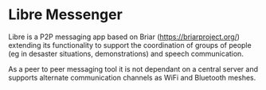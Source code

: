 # Libre Messenger
Libre is a P2P messaging app based on Briar (https://briarproject.org/) extending its functionality to support the coordination of groups of people (eg in desaster situations, demonstrations) and speech communication.

As a peer to peer messaging tool it is not dependant on a central server and supports alternate communication channels as WiFi and Bluetooth meshes.
